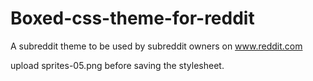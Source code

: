 Boxed-css-theme-for-reddit
==========================

A subreddit theme to be used by subreddit owners on www.reddit.com 

upload sprites-05.png before saving the stylesheet.